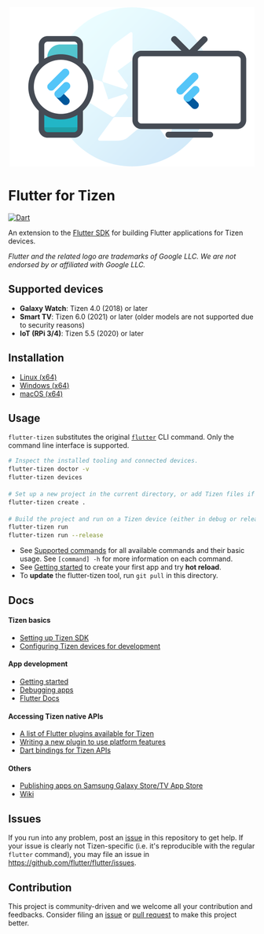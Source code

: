 <p align="center"><img src="doc/images/flutter-tizen.png" width="500"/></p>

# Flutter for Tizen

[![Dart](https://github.com/flutter-tizen/flutter-tizen/workflows/Dart/badge.svg)](https://github.com/flutter-tizen/flutter-tizen/actions)

An extension to the [Flutter SDK](https://github.com/flutter/flutter) for building Flutter applications for Tizen devices.

_Flutter and the related logo are trademarks of Google LLC. We are not endorsed by or affiliated with Google LLC._

## Supported devices

- **Galaxy Watch**: Tizen 4.0 (2018) or later
- **Smart TV**: Tizen 6.0 (2021) or later (older models are not supported due to security reasons)
- **IoT (RPi 3/4)**: Tizen 5.5 (2020) or later

## Installation

- [Linux (x64)](doc/linux-install.md)
- [Windows (x64)](doc/windows-install.md)
- [macOS (x64)](doc/macos-install.md)

## Usage

`flutter-tizen` substitutes the original [`flutter`](https://flutter.dev/docs/reference/flutter-cli) CLI command. Only the command line interface is supported.

```sh
# Inspect the installed tooling and connected devices.
flutter-tizen doctor -v
flutter-tizen devices

# Set up a new project in the current directory, or add Tizen files if a Flutter project already exists.
flutter-tizen create .

# Build the project and run on a Tizen device (either in debug or release mode).
flutter-tizen run
flutter-tizen run --release
```

- See [Supported commands](doc/commands.md) for all available commands and their basic usage. See `[command] -h` for more information on each command.
- See [Getting started](doc/get-started.md) to create your first app and try **hot reload**.
- To **update** the flutter-tizen tool, run `git pull` in this directory.

## Docs

#### Tizen basics

- [Setting up Tizen SDK](doc/install-tizen-sdk.md)
- [Configuring Tizen devices for development](doc/configure-device.md)

#### App development

- [Getting started](doc/get-started.md)
- [Debugging apps](doc/debug-app.md)
- [Flutter Docs](https://flutter.dev/docs)

#### Accessing Tizen native APIs

- [A list of Flutter plugins available for Tizen](https://github.com/flutter-tizen/plugins)
- [Writing a new plugin to use platform features](doc/develop-plugin.md)
- [Dart bindings for Tizen APIs](https://github.com/flutter-tizen/tizen_interop)

#### Others

- [Publishing apps on Samsung Galaxy Store/TV App Store](doc/publish-app.md)
- [Wiki](https://github.com/flutter-tizen/flutter-tizen/wiki)

## Issues

If you run into any problem, post an [issue](../../issues) in this repository to get help. If your issue is clearly not Tizen-specific (i.e. it's reproducible with the regular `flutter` command), you may file an issue in https://github.com/flutter/flutter/issues.

## Contribution

This project is community-driven and we welcome all your contribution and feedbacks. Consider filing an [issue](../../issues) or [pull request](../../pulls) to make this project better.
